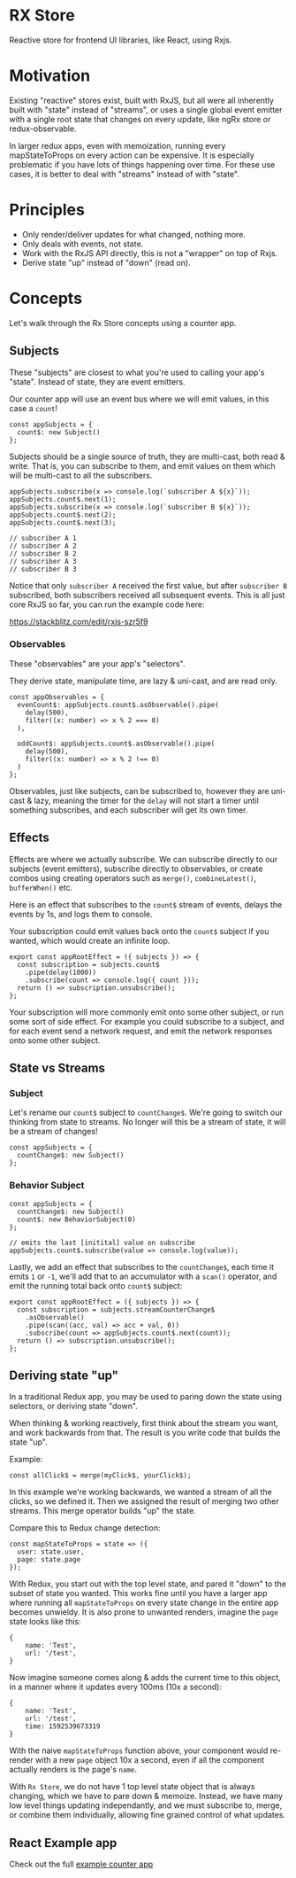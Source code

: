 # RX Store

Reactive store for frontend UI libraries, like React, using Rxjs.

# Motivation

Existing "reactive" stores exist, built with RxJS, but all were all inherently built with "state" instead of "streams", or uses a single global event emitter with a single root state that changes on every update, like ngRx store or redux-observable.

In larger redux apps, even with memoization, running every mapStateToProps on every action can be expensive. It is especially problematic if you have lots of things happening over time. For these use cases, it is better to deal with "streams" instead of with "state".

# Principles

- Only render/deliver updates for what changed, nothing more.
- Only deals with events, not state.
- Work with the RxJS API directly, this is not a "wrapper" on top of Rxjs.
- Derive state "up" instead of "down" (read on).

# Concepts

Let's walk through the Rx Store concepts using a counter app.

## Subjects

These "subjects" are closest to what you're used to calling your app's "state". Instead of state, they are event emitters.

Our counter app will use an event bus where we will emit values, in this case a `count`!

```tsx
const appSubjects = {
  count$: new Subject()
};
```

Subjects should be a single source of truth,
they are multi-cast, both read & write. That is, you can subscribe to them, and emit values on them which will be multi-cast to all the subscribers.

```tsx
appSubjects.subscribe(x => console.log(`subscriber A ${x}`));
appSubjects.count$.next(1);
appSubjects.subscribe(x => console.log(`subscriber B ${x}`));
appSubjects.count$.next(2);
appSubjects.count$.next(3);

// subscriber A 1
// subscriber A 2
// subscriber B 2
// subscriber A 3
// subscriber B 3
```

Notice that only `subscriber A` received the first value, but after `subscriber B` subscribed, both subscribers received all subsequent events. This is all just core RxJS so far, you can run the example code here:

https://stackblitz.com/edit/rxjs-szr5f9

### Observables

These "observables" are your app's "selectors".

They derive state, manipulate time, are lazy &
uni-cast, and are read only.

```tsx
const appObservables = {
  evenCount$: appSubjects.count$.asObservable().pipe(
    delay(500),
    filter((x: number) => x % 2 === 0)
  ),

  oddCount$: appSubjects.count$.asObservable().pipe(
    delay(500),
    filter((x: number) => x % 2 !== 0)
  )
};
```

Observables, just like subjects, can be subscribed to, however they are uni-cast & lazy, meaning the timer for the `delay` will not start a timer until something subscribes, and each subscriber will get its own timer.

## Effects

Effects are where we actually subscribe. We can subscribe directly to our subjects (event emitters), subscribe directly to observables, or create combos using creating operators such as `merge()`, `combineLatest()`, `bufferWhen()` etc.

Here is an effect that subscribes to the `count$` stream of events, delays the events by 1s, and logs them to console.

Your subscription could emit values back onto the `count$` subject if you wanted, which would create an infinite loop.

```tsx
export const appRootEffect = ({ subjects }) => {
  const subscription = subjects.count$
    .pipe(delay(1000))
    .subscribe(count => console.log({ count }));
  return () => subscription.unsubscribe();
};
```

Your subscription will more commonly emit onto some other subject, or run some sort of side effect. For example you could subscribe to a subject, and for each event send a network request, and emit the network responses onto some other subject.

## State vs Streams

### Subject

Let's rename our `count$` subject to `countChange$`. We're going to switch our thinking from state to streams. No longer will this be a stream of state, it will be a stream of changes!

```tsx
const appSubjects = {
  countChange$: new Subject()
};
```

### Behavior Subject

```tsx
const appSubjects = {
  countChange$: new Subject()
  count$: new BehaviorSubject(0)
};

// emits the last [initital] value on subscribe
appSubjects.count$.subscribe(value => console.log(value));
```

Lastly, we add an effect that subscribes to the `countChange$`, each time it emits `1` or `-1`, we'll add that to an accumulator with a `scan()` operator, and emit the running total back onto `count$` subject:

```tsx
export const appRootEffect = ({ subjects }) => {
  const subscription = subjects.streamCounterChange$
    .asObservable()
    .pipe(scan((acc, val) => acc + val, 0))
    .subscribe(count => appSubjects.count$.next(count));
  return () => subscription.unsubscribe();
};
```

## Deriving state "up"

In a traditional Redux app, you may be used to paring down the state using selectors, or deriving state "down".

When thinking & working reactively, first think about the stream you want, and work backwards from that. The result is you write code that builds the state "up".

Example:

```tsx
const allClick$ = merge(myClick$, yourClick$);
```

In this example we're working backwards, we wanted a stream of all the clicks, so we defined it. Then we assigned the result of merging two other streams. This merge operator builds "up" the state.

Compare this to Redux change detection:

```tsx
const mapStateToProps = state => ({
  user: state.user,
  page: state.page
});
```

With Redux, you start out with the top level state, and pared it "down" to the subset of state you wanted. This works fine until you have a larger app where running all `mapStateToProps` on every state change in the entire app becomes unwieldy. It is also prone to unwanted renders, imagine the `page` state looks like this:

```
{
    name: 'Test',
    url: '/test',
}
```

Now imagine someone comes along & adds the current time to this object, in a manner where it updates every 100ms (10x a second):

```
{
    name: 'Test',
    url: '/test',
    time: 1592539673319
}
```

With the naive `mapStateToProps` function above, your component would re-render with a new `page` object 10x a second, even if all the component actually renders is the page's `name`.

With `Rx Store`, we do not have 1 top level state object that is always changing, which we have to pare down & memoize. Instead, we have many low level things updating independantly, and we must subscribe to, merge, or combine them individually, allowing fine grained control of what updates.

## React Example app

Check out the full [example counter app](https://github.com/rx-store/rx-store/tree/master/packages/react-rx-store-example-counter)
